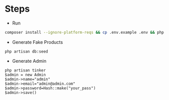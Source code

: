 # Steps
- Run 
```sh
composer install --ignore-platform-reqs && cp .env.example .env && php artisan key:generate && php artisan jwt:secret
```
- Generate Fake Products
``` 
php artisan db:seed
```

- Generate Admin
```
php artisan tinker
$admin = new Admin
$admin->name="admin"
$admin->email="admin@admin.com"
$admin->password=Hash::make("your_pass")
$admin->save()
```
